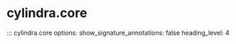 # cylindra.core

::: cylindra.core
    options:
        show_signature_annotations: false
        heading_level: 4
